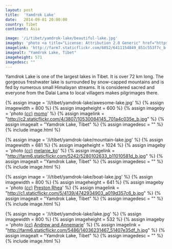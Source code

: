 ```yaml
---
layout: post
title:  'Yamdrok Lake'
date:   2014-09-01 20:00:00
country: Tibet
continent: Asia

image: '/i/tibet/yamdrok-lake/beautiful-lake.jpg'
imageby: 'photo <a title="License: Attribution 2.0 Generic" href="https://creativecommons.org/licenses/by/2.0/">(<em>cc</em>)</a> <a href="http://www.flickr.com/photos/kartlasarn/6411154849/in/photostream/">Göran Höglund (Kartläsarn)</a>'
imagelink: 'http://farm7.staticflickr.com/6052/6411154849_851c553f7c_b.jpg'
imagealt: "Yamdrok Lake, Tibet"
imageheight: 571
imagedesc: ""
---
```


Yamdrok Lake is one of the largest lakes in Tibet. It is over 72 km long. The gorgeous freshwater lake is surrounded by snow-capped mountains and is fed by numerous small Himalayan streams. It is considered sacred and everyone from the Dalai Lama to local villagers makes pilgrimages there.

{% assign image = '/i/tibet/yamdrok-lake/awesome-lake.jpg' %}
{% assign imagewidth = 800 %}
{% assign imageheight = 600 %}
{% assign imageby = 'photo <a title="License: Attribution 2.0 Generic" href="https://creativecommons.org/licenses/by/2.0/">(<em>cc</em>)</a> <a href="http://www.flickr.com/photos/kudumomo/10530084145/in/photostream/">momo</a>' %}
{% assign imagelink = "http://c2.staticflickr.com/4/3807/10530084145_701a4c035e_b.jpg" %}
{% assign imagealt = "Yamdrok Lake, Tibet" %}
{% assign imagedesc = "" %}
{% include image.html %}

{% assign image = '/i/tibet/yamdrok-lake/mountain-lake.jpg' %}
{% assign imagewidth = 681 %}
{% assign imageheight = 1024 %}
{% assign imageby = 'photo <a title="License: Attribution 2.0 Generic" href="https://creativecommons.org/licenses/by/2.0/">(<em>cc</em>)</a> <a href="https://flic.kr/p/93zUyi">melanie_ko</a>' %}
{% assign imagelink = "http://farm6.staticflickr.com/5242/5280102633_b11010581d_b.jpg" %}
{% assign imagealt = "Yamdrok Lake, Tibet" %}
{% assign imagedesc = "" %}
{% include image.html %}

{% assign image = '/i/tibet/yamdrok-lake/boat-lake.jpg' %}
{% assign imagewidth = 800 %}
{% assign imageheight = 641 %}
{% assign imageby = 'photo <a title="License: Attribution-ShareAlike 2.0 Generic" href="https://creativecommons.org/licenses/by-sa/2.0/">(<em>cc</em>)</a> <a href="http://www.flickr.com/photos/prestonrhea/4742934903">Preston Rhea</a>' %}
{% assign imagelink = "http://c1.staticflickr.com/5/4139/4742934903_a019d357c6_b.jpg" %}
{% assign imagealt = "Yamdrok Lake, Tibet" %}
{% assign imagedesc = "" %}
{% include image.html %}

{% assign image = '/i/tibet/yamdrok-lake/lake.jpg' %}
{% assign imagewidth = 800 %}
{% assign imageheight = 532 %}
{% assign imageby = 'photo <a title="License: Attribution-ShareAlike 2.0 Generic" href="https://creativecommons.org/licenses/by-sa/2.0/">(<em>cc</em>)</a> <a href="http://www.flickr.com/photos/andrew_annemarie/14036231467">Andrew and Annemarie</a>' %}
{% assign imagelink = "http://farm6.staticflickr.com/5486/14036231467_51407e35df_h.jpg" %}
{% assign imagealt = "Yamdrok Lake, Tibet" %}
{% assign imagedesc = "" %}
{% include image.html %}